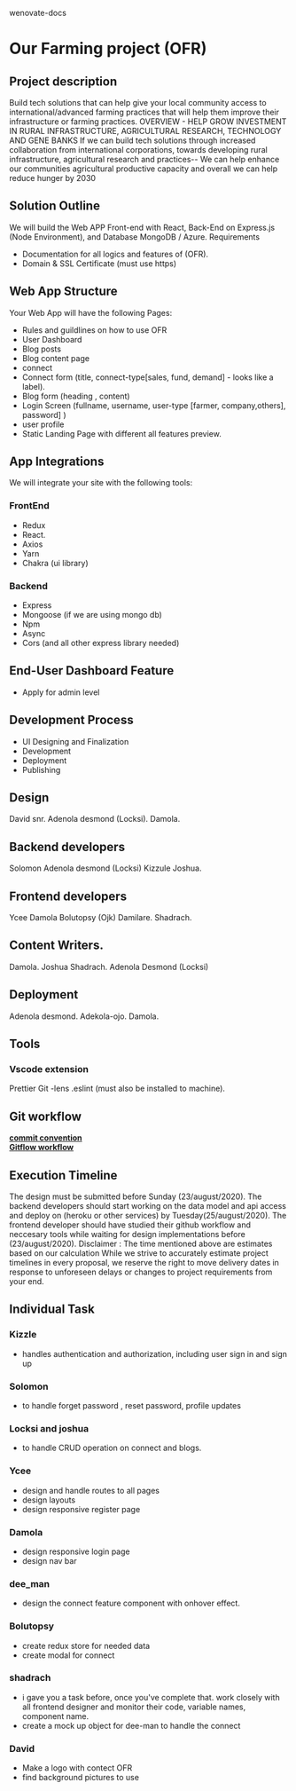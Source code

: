 
 wenovate-docs
 
# Our Farming project (OFR)
## Project description
Build tech solutions that can help give your local community access to international/advanced farming practices that will help them improve their infrastructure or farming practices.
OVERVIEW - HELP GROW INVESTMENT IN RURAL INFRASTRUCTURE, AGRICULTURAL RESEARCH, TECHNOLOGY AND GENE BANKS
If we can build tech solutions through increased collaboration from international corporations, towards developing rural infrastructure, agricultural research and practices-- We can help enhance our communities agricultural productive capacity and overall we can help reduce hunger by 2030
## Solution Outline
We will build the Web APP Front-end with React, Back-End on Express.js
(Node Environment), and Database MongoDB / Azure.
Requirements
- Documentation for all logics and features of (OFR).
- Domain & SSL Certificate (must use https)
## Web App Structure
Your Web App will have the following Pages:
- Rules and guildlines on how to use OFR
- User Dashboard
- Blog posts
- Blog content page
- connect 
- Connect form (title, connect-type[sales, fund, demand] - looks like a label). 
- Blog form (heading , content)
- Login Screen (fullname, username, user-type [farmer, company,others], password] )
- user profile
- Static Landing Page with different all features preview.

## App Integrations
We will integrate your site with the following tools:
### FrontEnd
- Redux
- React.
- Axios
- Yarn
- Chakra (ui library)
### Backend 
- Express
- Mongoose (if we are using mongo db)
- Npm
- Async
- Cors (and all other express library needed)
## End-User Dashboard Feature
- Apply for admin level
## Development Process
- UI Designing and Finalization
- Development
- Deployment
- Publishing
## Design
David snr.
Adenola desmond (Locksi).
Damola.
## Backend developers
Solomon
Adenola desmond (Locksi)
Kizzule
Joshua.
## Frontend developers
Ycee 
Damola
Bolutopsy (Ojk)
Damilare. 
Shadrach.
## Content Writers.
Damola.
Joshua
Shadrach.
Adenola Desmond (Locksi)
## Deployment
Adenola desmond.
Adekola-ojo.
Damola.
## Tools
### Vscode extension
Prettier
Git -lens
.eslint (must also be installed to machine).
## Git workflow 

[**commit convention**](https://www.conventionalcommits.org/en/v1.0.0/)<br>
[**Gitflow workflow**](https://www.atlassian.com/git/tutorials/comparing-workflows/gitflow-workflow)<br>


## Execution Timeline
The design must be submitted before Sunday (23/august/2020).
The backend developers should start working on the data model and api access and deploy on (heroku or other services) by Tuesday(25/august/2020).
The frontend developer should have studied their github workflow and neccesary tools while waiting for design implementations before (23/august/2020).
Disclaimer : The time mentioned above are estimates based on our calculation
While we strive to accurately estimate project timelines in every proposal, we reserve the right to move
delivery dates in response to unforeseen delays or changes to project requirements from your
end.
## Individual Task

### Kizzle 
- handles authentication and authorization, including user sign in and sign up

### Solomon
- to handle forget password , reset password, profile updates

### Locksi and joshua 
- to handle CRUD operation on connect and blogs.

### Ycee
- design and handle routes to all pages
- design layouts
- design responsive register page

### Damola 
- design responsive login page
- design nav bar

### dee_man 
- design the connect feature component with onhover effect.

### Bolutopsy 
- create redux store for needed data
- create modal for connect
### shadrach
- i gave you a task before, once you've complete that. work closely with all frontend designer and monitor their code, variable names, component name.
- create a mock up object for dee-man to handle the connect

### David
- Make a logo with contect OFR
- find background pictures to use
